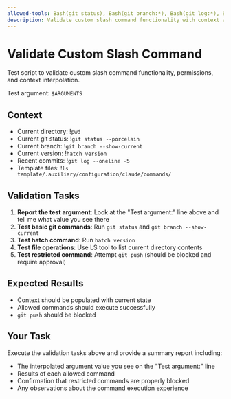 ```yaml
---
allowed-tools: Bash(git status), Bash(git branch:*), Bash(git log:*), Bash(hatch version:*), Bash(echo:*), Bash(ls:*), Bash(pwd), LS, Read
description: Validate custom slash command functionality with context and permissions
---
```


# Validate Custom Slash Command

Test script to validate custom slash command functionality, permissions, and context interpolation.

Test argument: `$ARGUMENTS`

## Context

- Current directory: !`pwd`
- Current git status: !`git status --porcelain`
- Current branch: !`git branch --show-current`
- Current version: !`hatch version`
- Recent commits: !`git log --oneline -5`
- Template files: !`ls template/.auxiliary/configuration/claude/commands/`

## Validation Tasks

1. **Report the test argument**: Look at the "Test argument:" line above and tell me what value you see there
2. **Test basic git commands**: Run `git status` and `git branch --show-current`
3. **Test hatch command**: Run `hatch version`
4. **Test file operations**: Use LS tool to list current directory contents
5. **Test restricted command**: Attempt `git push` (should be blocked and require approval)

## Expected Results

- Context should be populated with current state
- Allowed commands should execute successfully
- `git push` should be blocked

## Your Task

Execute the validation tasks above and provide a summary report including:
- The interpolated argument value you see on the "Test argument:" line
- Results of each allowed command
- Confirmation that restricted commands are properly blocked
- Any observations about the command execution experience
